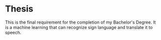 # Thesis
This is the final requirement for the completion of my Bachelor's Degree. It is a machine learning that can recognize sign language and translate it to speech.
